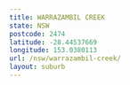 ```yaml
---
title: WARRAZAMBIL CREEK
state: NSW
postcode: 2474
latitude: -28.44537669
longitude: 153.0380113
url: /nsw/warrazambil-creek/
layout: suburb
---
```

